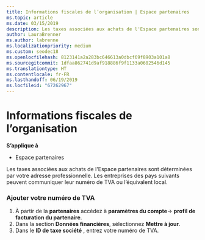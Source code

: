 ```yaml
---
title: Informations fiscales de l’organisation | Espace partenaires
ms.topic: article
ms.date: 03/15/2019
description: Les taxes associées aux achats de l'Espace partenaires sont déterminées par votre adresse professionnelle. Les entreprises des pays suivants peuvent communiquer leur numéro de TVA ou l’équivalent local.
author: LauraBrenner
ms.author: labrenne
ms.localizationpriority: medium
ms.custom: seodec18
ms.openlocfilehash: 8123141a2a283bc646613a0dbcf69f8903a101a8
ms.sourcegitcommit: 1dfaa862741d9af918886f9f1133a0602546d145
ms.translationtype: HT
ms.contentlocale: fr-FR
ms.lasthandoff: 06/19/2019
ms.locfileid: "67262967"
---
```

# <a name="organization-tax-information"></a>Informations fiscales de l’organisation

**S’applique à**

-  Espace partenaires

Les taxes associées aux achats de l'Espace partenaires sont déterminées par votre adresse professionnelle. Les entreprises des pays suivants peuvent communiquer leur numéro de TVA ou l’équivalent local.

### <a name="add-your-vat-id"></a>Ajouter votre numéro de TVA

1.  À partir de la **partenaires** accédez à **paramètres du compte**-> **profil de facturation du partenaire**.
2.  Dans la section **Données financières**, sélectionnez **Mettre à jour**.
3.  Dans le **ID de taxe société** , entrez votre numéro de TVA.



 



